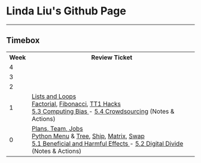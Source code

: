 
# Linda Liu's Github Page

---

## Timebox

<table>
   <tr>
    <th>Week</th>
    <th>Review Ticket</th>
   </tr>
  
   <tr>
    <td>4</td>
    <td></td>
   </tr>
  
   <tr>
    <td>3</td>
    <td></td>
   </tr>
  
   <tr>
    <td>2</td>
      <td><a href="  ">  </a></td>
   </tr>
  
   <tr>
    <td>1</td>
    <td><a href="https://github.com/LindaLiu1202/lindaliu/issues/2">Lists and Loops</a><br>
       <a href="https://replit.com/@linltl135135/lindaliu1202#week1/factorial.py">Factorial</a>, <a href="https://replit.com/@linltl135135/lindaliu1202#week1/fibonacci.py">Fibonacci</a>, <a href="https://replit.com/@linltl135135/lindaliu1202#week1/TT1.py">TT1 Hacks</a><br>
       <a href="https://lindaliu1202.github.io/lindaliu/collegeboard/5.3">5.3 Computing Bias </a>- <a href="https://lindaliu1202.github.io/lindaliu/collegeboard/5.4">5.4 Crowdsourcing</a> (Notes & Actions)</td>
   </tr>
   
   <tr>
    <td>0</td>
    <td><a href="https://github.com/LindaLiu1202/lindaliu/issues/1">Plans, Team, Jobs</a><br>
       <a href="https://replit.com/@linltl135135/lindaliu1202#main.py">Python Menu</a> & <a href="https://replit.com/@linltl135135/lindaliu1202#week0/tree.py">Tree</a>, <a href="https://replit.com/@linltl135135/lindaliu1202#week0/ship.py">Ship</a>, <a href="https://replit.com/@linltl135135/lindaliu1202#week0/matrix.py ">Matrix</a>, <a href="https://replit.com/@linltl135135/lindaliu1202#week0/swap.py">Swap</a><br>
       <a href="https://lindaliu1202.github.io/lindaliu/collegeboard/5.1">5.1 Beneficial and Harmful Effects </a>- <a href="https://lindaliu1202.github.io/lindaliu/collegeboard/5.2">5.2 Digital Divide</a> (Notes & Actions)</td>
   </tr>
